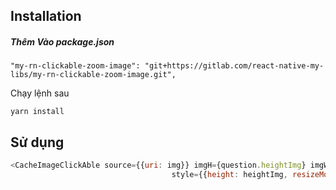 ## Installation

##### Thêm Vào package.json
```
"my-rn-clickable-zoom-image": "git+https://gitlab.com/react-native-my-libs/my-rn-clickable-zoom-image.git",
```

Chạy  lệnh sau
```
yarn install
```

## Sử dụng

```javascript
<CacheImageClickAble source={{uri: img}} imgH={question.heightImg} imgW={question.widthImg}
                                    style={{height: heightImg, resizeMode: "contain"}}/>
```
